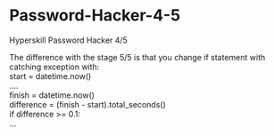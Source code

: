 # Password-Hacker-4-5
Hyperskill Password Hacker 4/5

The difference with the stage 5/5 is that you change if statement with catching exception with:  
start = datetime.now()  
....  
finish = datetime.now()  
difference = (finish - start).total_seconds()  
if difference >= 0.1:  
...  
